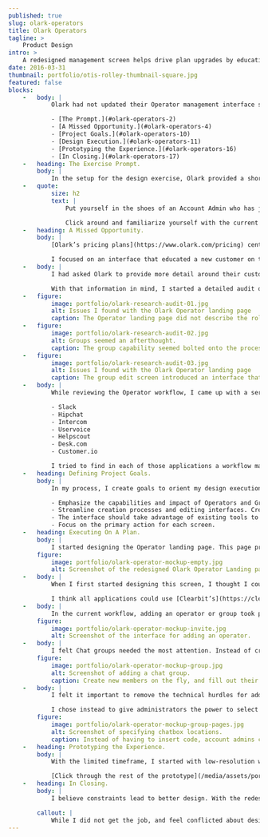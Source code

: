 ```yaml
---
published: true
slug: olark-operators
title: Olark Operators
tagline: >
    Product Design
intro: >
    A redesigned management screen helps drive plan upgrades by educating customers on the value of multiple Operators.
date: 2016-03-31
thumbnail: portfolio/otis-rolley-thumbnail-square.jpg
featured: false
blocks:
    -   body: |
            Olark had not updated their Operator management interface since the launch of their application. As part of [a job application design exercise](/job-search/2016/04/13/design-test.html), I redesigned the workflow and interface for adding “Operators” and chat groups to Olark.

            - [The Prompt.](#olark-operators-2)
            - [A Missed Opportunity.](#olark-operators-4)
            - [Project Goals.](#olark-operators-10)
            - [Design Execution.](#olark-operators-11)
            - [Prototyping the Experience.](#olark-operators-16)
            - [In Closing.](#olark-operators-17)
    -   heading: The Exercise Prompt.
        body: |
            In the setup for the design exercise, Olark provided a short brief outlining goals, and set a 5 hour time limit on the exercise.
    -   quote:
            size: h2
            text: |
                Put yourself in the shoes of an Account Admin who has just set up an account for a team of 10 chat operators. Your goal here is to invite those operators onto your account, and create three Groups to route different types of chats to.

                Click around and familiarize yourself with the current methods for doing this, and then show us your recommendations to redesign those processes. The easier and more intuitive you can make it for a brand new Admin, the better. Please give us your thoughts in whatever form or medium you feel conveys them best.
    -   heading: A Missed Opportunity.
        body: |
            [Olark’s pricing plans](https://www.olark.com/pricing) center around operators and groups, yet the interface did not have a consistent interface or educate customers on the impact that groups and operators could have on a support workload. I felt **Olark missed an opportunity to sell to their customers**.

            I focused on an interface that educated a new customer on the impact Chat Groups and Operators could have on their support workload. I developed a workflow that grew with a customers understanding of the process, providing opportunity for advanced users to speed through the process.
    -   body: |
            I had asked Olark to provide more detail around their customers, trying to get a sense of the typical position within a company, team size, and computer familiarity.

            With that information in mind, I started a detailed audit of their current interface, putting myself into the shoes of their customer. As part of my application, I called attention to the issues that I found.
    -   figure:
            image: portfolio/olark-research-audit-01.jpg
            alt: Issues I found with the Olark Operator landing page
            caption: The Operator landing page did not describe the role an operator plays in an account, what Groups do, and felt confusing.
    -   figure:
            image: portfolio/olark-research-audit-02.jpg
            alt: Groups seemed an afterthought.
            caption: The group capability seemed bolted onto the process. Creating a group and adding operators to the group took place in two separate, non-standard screens.
    -   figure:
            image: portfolio/olark-research-audit-03.jpg
            alt: Issues I found with the Olark Operator landing page
            caption: The group edit screen introduced an interface that customers had not seen before, that displayed competing customer actions.
    -   body: |
            While reviewing the Operator workflow, I came up with a series of web applications with similar components or features.

            - Slack
            - Hipchat
            - Intercom
            - Uservoice
            - Helpscout
            - Desk.com
            - Customer.io

            I tried to find in each of those applications a workflow matching the operator onboarding. [Check out the research packet (PDF)](/media/assets/portfolio/olark-operators/olark-operators-research.pdf) I submitted as part of the design exercise .
    -   heading: Defining Project Goals.
        body: |
            In my process, I create goals to orient my design execution around. For the operator interface, I defined these goals:

            - Emphasize the capabilities and impact of Operators and Groups.
            - Streamline creation processes and editing interfaces. Creating and updating operators or groups should use the same interface.
            - The interface should take advantage of existing tools to work smarter for the customer.
            - Focus on the primary action for each screen.
    -   heading: Executing On A Plan.
        body: |
            I started designing the Operator landing page. This page provides a great opportunity to educate the customer on the capabilities and impact of Operators and Chat Groups.
        figure:
            image: portfolio/olark-operator-mockup-empty.jpg
            alt: Screenshot of the redesigned Olark Operator Landing page.
    -   body: |
            When I first started designing this screen, I thought I could call the group functionality **Call Centers**, but decided that it took the telephone metaphor too far.

            I think all applications could use [Clearbit’s](https://clearbit.com) API as part of their onboarding process. In Olark’s case, I’d use Clearbit’s API to find other people with the same @domain.com email address, and encourage a customer to add operators, while providing a fallback invite process.
    -   body: |
            In the current workflow, adding an operator or group took place in disconnected steps. I tried to allow customers to create groups and operators on the fly, but still put an emphasis on the primary action for the page.
        figure:
            image: portfolio/olark-operator-mockup-invite.jpg
            alt: Screenshot of the interface for adding an operator.
    -   body: |
            I felt Chat groups needed the most attention. Instead of creating an interface optimized for adding entries, I focused on an interface for making relationships. Groups represented relationships between Operators and sections of a website. That way, questions about athletic shoes would go to the right operator.
        figure:
            image: portfolio/olark-operator-mockup-group.jpg
            alt: Screenshot of adding a chat group.
            caption: Create new members on the fly, and fill out their details after the group creation process.
    -   body: |
            I felt it important to remove the technical hurdles for adding a group. Administrators may not have access to the code base to paste code into. This became a barrier for setting up more groups.

            I chose instead to give administrators the power to select specific pages or sets of pages for the group’s chat interface. I felt this allowed non-technical support leaders to use Olark’s group functionality without needing to involve a developer.
        figure:
            image: portfolio/olark-operator-mockup-group-pages.jpg
            alt: Screenshot of specifying chatbox locations.
            caption: Instead of having to insert code, account admins can route chat messages into this group from sections or specific pages of a site.
    -   heading: Prototyping the Experience.
        body: |
            With the limited timeframe, I started with low-resolution wireframes for faster iteration. After sketching screens, I realized a high-fidelity prototype would help to communicate my ideas better, since I wouldn't have the chance to pitch or explain my work.

            [Click through the rest of the prototype](/media/assets/portfolio/olark-operators/olark-operators-prototype/).
    -   heading: In Closing.
        body: |
            I believe constraints lead to better design. With the redesign of Olark’s Operator screens, a short, specific timeframe helped focus my efforts. Working with design components allowed me to construct a full userflow without much effort.

        callout: |
            While I did not get the job, and feel conflicted about design exercises, I felt the work I created in a limited timeframe had merits, and I enjoyed pushing my design process.
---
```

